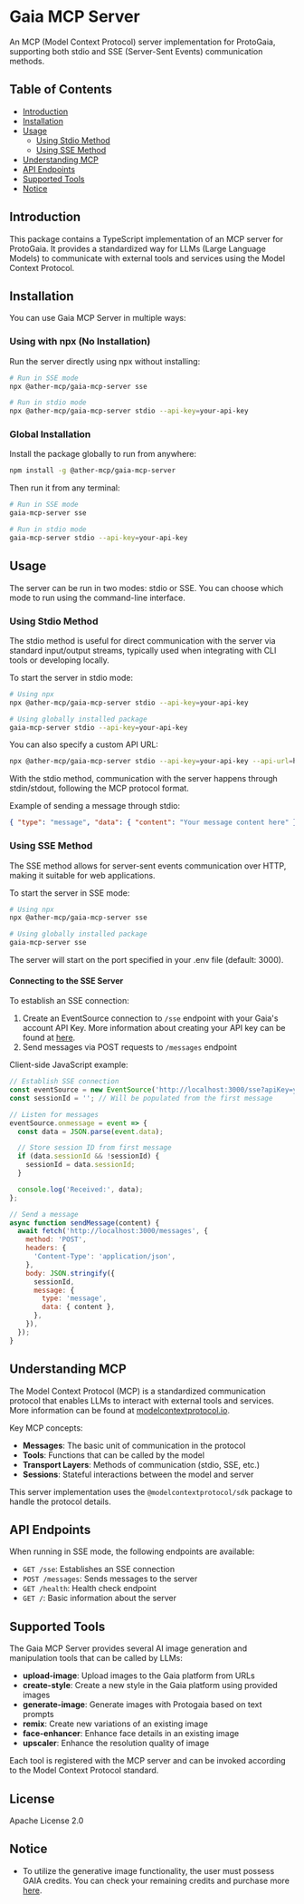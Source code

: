# Gaia MCP Server

An MCP (Model Context Protocol) server implementation for ProtoGaia, supporting both stdio and SSE (Server-Sent Events) communication methods.

## Table of Contents

- [Introduction](#introduction)
- [Installation](#installation)
- [Usage](#usage)
  - [Using Stdio Method](#using-stdio-method)
  - [Using SSE Method](#using-sse-method)
- [Understanding MCP](#understanding-mcp)
- [API Endpoints](#api-endpoints)
- [Supported Tools](#supported-tools)
- [Notice](#notice)

## Introduction

This package contains a TypeScript implementation of an MCP server for ProtoGaia. It provides a standardized way for LLMs (Large Language Models) to communicate with external tools and services using the Model Context Protocol.

## Installation

You can use Gaia MCP Server in multiple ways:

### Using with npx (No Installation)

Run the server directly using npx without installing:

```bash
# Run in SSE mode
npx @ather-mcp/gaia-mcp-server sse

# Run in stdio mode
npx @ather-mcp/gaia-mcp-server stdio --api-key=your-api-key
```

### Global Installation

Install the package globally to run from anywhere:

```bash
npm install -g @ather-mcp/gaia-mcp-server
```

Then run it from any terminal:

```bash
# Run in SSE mode
gaia-mcp-server sse

# Run in stdio mode
gaia-mcp-server stdio --api-key=your-api-key
```

## Usage

The server can be run in two modes: stdio or SSE. You can choose which mode to run using the command-line interface.

### Using Stdio Method

The stdio method is useful for direct communication with the server via standard input/output streams, typically used when integrating with CLI tools or developing locally.

To start the server in stdio mode:

```bash
# Using npx
npx @ather-mcp/gaia-mcp-server stdio --api-key=your-api-key

# Using globally installed package
gaia-mcp-server stdio --api-key=your-api-key
```

You can also specify a custom API URL:

```bash
npx @ather-mcp/gaia-mcp-server stdio --api-key=your-api-key --api-url=https://your-custom-api-url
```

With the stdio method, communication with the server happens through stdin/stdout, following the MCP protocol format.

Example of sending a message through stdio:

```json
{ "type": "message", "data": { "content": "Your message content here" } }
```

### Using SSE Method

The SSE method allows for server-sent events communication over HTTP, making it suitable for web applications.

To start the server in SSE mode:

```bash
# Using npx
npx @ather-mcp/gaia-mcp-server sse

# Using globally installed package
gaia-mcp-server sse
```

The server will start on the port specified in your .env file (default: 3000).

#### Connecting to the SSE Server

To establish an SSE connection:

1. Create an EventSource connection to `/sse` endpoint with your Gaia's account API Key. More information about creating your API key can be found at [here](https://protogaia.com/settings/account?tab=Security).
2. Send messages via POST requests to `/messages` endpoint

Client-side JavaScript example:

```javascript
// Establish SSE connection
const eventSource = new EventSource('http://localhost:3000/sse?apiKey=your-gaia-account-api-key');
const sessionId = ''; // Will be populated from the first message

// Listen for messages
eventSource.onmessage = event => {
  const data = JSON.parse(event.data);

  // Store session ID from first message
  if (data.sessionId && !sessionId) {
    sessionId = data.sessionId;
  }

  console.log('Received:', data);
};

// Send a message
async function sendMessage(content) {
  await fetch('http://localhost:3000/messages', {
    method: 'POST',
    headers: {
      'Content-Type': 'application/json',
    },
    body: JSON.stringify({
      sessionId,
      message: {
        type: 'message',
        data: { content },
      },
    }),
  });
}
```

## Understanding MCP

The Model Context Protocol (MCP) is a standardized communication protocol that enables LLMs to interact with external tools and services. More information can be found at [modelcontextprotocol.io](https://modelcontextprotocol.io/introduction).

Key MCP concepts:

- **Messages**: The basic unit of communication in the protocol
- **Tools**: Functions that can be called by the model
- **Transport Layers**: Methods of communication (stdio, SSE, etc.)
- **Sessions**: Stateful interactions between the model and server

This server implementation uses the `@modelcontextprotocol/sdk` package to handle the protocol details.

## API Endpoints

When running in SSE mode, the following endpoints are available:

- `GET /sse`: Establishes an SSE connection
- `POST /messages`: Sends messages to the server
- `GET /health`: Health check endpoint
- `GET /`: Basic information about the server

## Supported Tools

The Gaia MCP Server provides several AI image generation and manipulation tools that can be called by LLMs:

- **upload-image**: Upload images to the Gaia platform from URLs
- **create-style**: Create a new style in the Gaia platform using provided images
- **generate-image**: Generate images with Protogaia based on text prompts
- **remix**: Create new variations of an existing image
- **face-enhancer**: Enhance face details in an existing image
- **upscaler**: Enhance the resolution quality of image

Each tool is registered with the MCP server and can be invoked according to the Model Context Protocol standard.

## License

Apache License 2.0

## Notice

- To utilize the generative image functionality, the user must possess GAIA credits. You can check your remaining credits and purchase more [here](https://protogaia.com/settings/account?tab=Plans).
